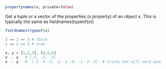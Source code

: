 ```julia
propertynames(x, private=false)
```
  Get a tuple or a vector of the properties (x.property) of an object x. This is typically the same as fieldnames(typeof(x))
  
```julia
fieldnames(typeof(x)
```

```julia
2 == 2 == 3 # false
2 == 2 == 2 # true 
```

```julia
x, y = [1,2,3], [4,5,6]
x .- y   # [-3, -3, -3]
x .- y'  #  [-3 -4 -5; -2 -3 -4; -1 -2 -3]  # tricky but will work even if the dimensions of x and y are not same
```